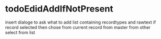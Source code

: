 # todoEdidAddIfNotPresent

insert dialoge to ask what to add
    list containing
    recordtypes
    and rawtext
    if record selected
    then chose
    from current record
      from master
      from other
      select from list
